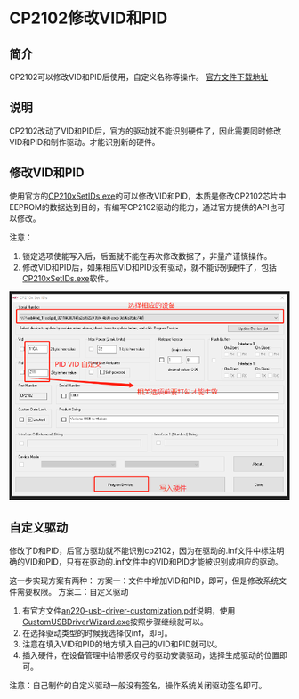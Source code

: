 # CP2102修改VID和PID


## 简介
CP2102可以修改VID和PID后使用，自定义名称等操作。
[官方文件下载地址](https://www.silabs.com/interface/usb-bridges/classic/device.cp2102)

## 说明
CP2102改动了VID和PID后，官方的驱动就不能识别硬件了，因此需要同时修改VID和PID和制作驱动。才能识别新的硬件。

## 修改VID和PID
使用官方的[CP210xSetIDs.exe](./software/CP210x_LegacyUtilities.zip)的可以修改VID和PID，本质是修改CP2102芯片中EEPROM的数据达到目的，有编写CP2102驱动的能力，通过官方提供的API也可以修改。

注意：
1. 锁定选项使能写入后，后面就不能在再次修改数据了，非量产谨慎操作。
2. 修改VID和PID后，如果相应VID和PID没有驱动，就不能识别硬件了，包括[CP210xSetIDs.exe](./software/CP210x_LegacyUtilities.zip)软件。

![改VID和PID](/image/1.png)

## 自定义驱动
修改了D和PID，后官方驱动就不能识别cp2102，因为在驱动的.inf文件中标注明确的VID和PID，只有在驱动的.inf文件中的VID和PID才能被识别成相应的驱动。

这一步实现方案有两种：
方案一：文件中增加VID和PID，即可，但是修改系统文件需要权限。
方案二：自定义驱动

1. 有官方文件[an220-usb-driver-customization.pdf](./datasheet/an220-usb-driver-customization.pdf)说明，使用[CustomUSBDriverWizard.exe](./software/AN220SW.zip)按照步骤继续就可以。
2. 在选择驱动类型的时候我选择仅inf，即可。
3. 注意在填入VID和PID的地方填入自己的VID和PID就可以。
4. 插入硬件，在设备管理中给带感叹号的驱动安装驱动，选择生成驱动的位置即可。

注意：自己制作的自定义驱动一般没有签名，操作系统关闭驱动签名即可。